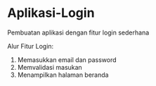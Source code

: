 # Aplikasi-Login
Pembuatan aplikasi dengan fitur login sederhana

Alur Fitur Login:
1. Memasukkan email dan password
2. Memvalidasi masukan
3. Menampilkan halaman beranda
